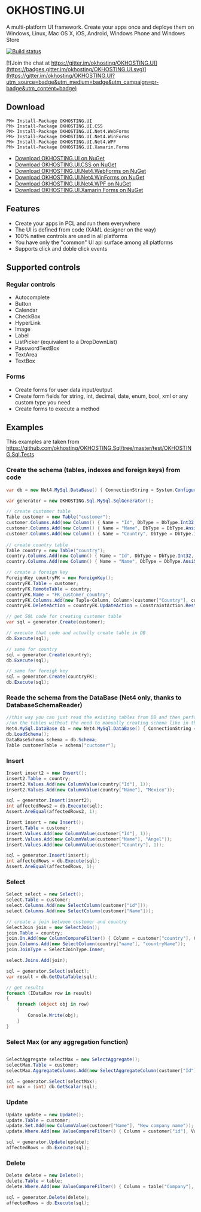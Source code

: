 # OKHOSTING.UI

A multi-platform UI framework. Create your apps once and deploye them on Windows, Linux, Mac OS X, iOS, Android, Windows Phone and Windows Store

[![Build status](https://ci.appveyor.com/api/projects/status/re4416t7tjld2d5g?svg=true)](https://ci.appveyor.com/project/okhosting/okhosting-ui)

[![Join the chat at https://gitter.im/okhosting/OKHOSTING.UI](https://badges.gitter.im/okhosting/OKHOSTING.UI.svg)](https://gitter.im/okhosting/OKHOSTING.UI?utm_source=badge&utm_medium=badge&utm_campaign=pr-badge&utm_content=badge)

## Download 

```
PM> Install-Package OKHOSTING.UI
PM> Install-Package OKHOSTING.UI.CSS
PM> Install-Package OKHOSTING.UI.Net4.WebForms
PM> Install-Package OKHOSTING.UI.Net4.WinForms
PM> Install-Package OKHOSTING.UI.Net4.WPF
PM> Install-Package OKHOSTING.UI.Xamarin.Forms
```

* [Download OKHOSTING.UI on NuGet](https://www.nuget.org/packages/OKHOSTING.UI/)
* [Download OKHOSTING.UI.CSS on NuGet](https://www.nuget.org/packages/OKHOSTING.UI.CSS/)
* [Download OKHOSTING.UI.Net4.WebForms on NuGet](https://www.nuget.org/packages/OKHOSTING.UI.Net4.WebForms/)
* [Download OKHOSTING.UI.Net4.WinForms on NuGet](https://www.nuget.org/packages/OKHOSTING.UI.Net4.WinForms/)
* [Download OKHOSTING.UI.Net4.WPF on NuGet](https://www.nuget.org/packages/OKHOSTING.UI.Net4.WPF/)
* [Download OKHOSTING.UI.Xamarin.Forms on NuGet](https://www.nuget.org/packages/OKHOSTING.UI.Xamarin.Forms/)

## Features

* Create your apps in PCL and run them everywhere
* The UI is defined from code (XAML designer on the way)
* 100% native controls are used in all platforms
* You have only the "common" UI api surface among all platforms
* Supports click and doble click events

## Supported controls

### Regular controls

* Autocomplete
* Button
* Calendar
* CheckBox
* HyperLink
* Image
* Label
* ListPicker (equivalent to a DropDownList)
* PasswordTextBox
* TextArea
* TextBox

### Forms

* Create forms for user data input/output
* Create form fields for string, int, decimal, date, enum, bool, xml or any custom type you need
* Create forms to execute a method

## Examples

This examples are taken from https://github.com/okhosting/OKHOSTING.Sql/tree/master/test/OKHOSTING.Sql.Tests

### Create the schema (tables, indexes and foreign keys) from code

```csharp
var db = new Net4.MySql.DataBase() { ConnectionString = System.Configuration.ConfigurationManager.ConnectionStrings["mysql"].ConnectionString };

var generator = new OKHOSTING.Sql.MySql.SqlGenerator();

// create customer table
Table customer = new Table("customer");
customer.Columns.Add(new Column() { Name = "Id", DbType = DbType.Int32, IsPrimaryKey = true, IsAutoNumber = true, Table = customer });
customer.Columns.Add(new Column() { Name = "Name", DbType = DbType.AnsiString, Length = 100, IsNullable = false, Table = customer });
customer.Columns.Add(new Column() { Name = "Country", DbType = DbType.Int32, IsNullable = false, Table = customer });
			
// create country table
Table country = new Table("country");
country.Columns.Add(new Column() { Name = "Id", DbType = DbType.Int32, IsPrimaryKey = true, IsAutoNumber = true, Table = country });
country.Columns.Add(new Column() { Name = "Name", DbType = DbType.AnsiString, Length = 100, IsNullable = false, Table = country });

// create a foreign key
ForeignKey countryFK = new ForeignKey();
countryFK.Table = customer;
countryFK.RemoteTable = country;
countryFK.Name = "FK_customer_country";
countryFK.Columns.Add(new Tuple<Column, Column>(customer["Country"], country["id"]));
countryFK.DeleteAction = countryFK.UpdateAction = ConstraintAction.Restrict;

// get SQL code for creating customer table
var sql = generator.Create(customer);

// execute that code and actually create table in DB
db.Execute(sql);

// same for country
sql = generator.Create(country);
db.Execute(sql);

// same for foreigk key
sql = generator.Create(countryFK);
db.Execute(sql);
```
### Reade the schema from the DataBase (Net4 only, thanks to DatabaseSchemaReader)

```csharp
//this way you can just read the existing tables from DB and then perform Insert, Select, Update or Delete operations
//on the tables without the need to manually creating schema like in the previous sample
Net4.MySql.DataBase db = new Net4.MySql.DataBase() { ConnectionString = System.Configuration.ConfigurationManager.ConnectionStrings["mysql"].ConnectionString };
db.LoadSchema();
DataBaseSchema schema = db.Schema;
Table customerTable = schema["cuctomer"];
```

### Insert

```csharp
Insert insert2 = new Insert();
insert2.Table = country;
insert2.Values.Add(new ColumnValue(country["Id"], 1));
insert2.Values.Add(new ColumnValue(country["Name"], "Mexico"));

sql = generator.Insert(insert2);
int affectedRows2 = db.Execute(sql);
Assert.AreEqual(affectedRows2, 1);

Insert insert = new Insert();
insert.Table = customer;
insert.Values.Add(new ColumnValue(customer["Id"], 1));
insert.Values.Add(new ColumnValue(customer["Name"], "Angel"));
insert.Values.Add(new ColumnValue(customer["Country"], 1));

sql = generator.Insert(insert);
int affectedRows = db.Execute(sql);
Assert.AreEqual(affectedRows, 1);
```

### Select

```csharp
Select select = new Select();
select.Table = customer;
select.Columns.Add(new SelectColumn(customer["id"]));
select.Columns.Add(new SelectColumn(customer["Name"]));

// create a join between customer and country
SelectJoin join = new SelectJoin();
join.Table = country;
join.On.Add(new ColumnCompareFilter() { Column = customer["country"], ColumnToCompare = country["id"], Operator = Data.CompareOperator.Equal });
join.Columns.Add(new SelectColumn(country["name"], "countryName"));
join.JoinType = SelectJoinType.Inner;

select.Joins.Add(join);

sql = generator.Select(select);
var result = db.GetDataTable(sql);

// get results
foreach (IDataRow row in result)
{
	foreach (object obj in row)
	{
		Console.Write(obj);
	}
}
```

### Select Max (or any aggregation function)

```csharp

SelectAggregate selectMax = new SelectAggregate();
selectMax.Table = customer;
selectMax.AggregateColumns.Add(new SelectAggregateColumn(customer["Id"], SelectAggregateFunction.Maximum));

sql = generator.Select(selectMax);
int max = (int) db.GetScalar(sql);
```


### Update

```csharp
Update update = new Update();
update.Table = customer;
update.Set.Add(new ColumnValue(customer["Name"], "New company name"));
update.Where.Add(new ValueCompareFilter() { Column = customer["id"], ValueToCompare = 1 });

sql = generator.Update(update);
affectedRows = db.Execute(sql);
```

### Delete

```csharp
Delete delete = new Delete();
delete.Table = table;
delete.Where.Add(new ValueCompareFilter() { Column = table["Company"], ValueToCompare = "Monsters Inc. Corporate", Operator = Data.CompareOperator.Equal });

sql = generator.Delete(delete);
affectedRows = db.Execute(sql);
```